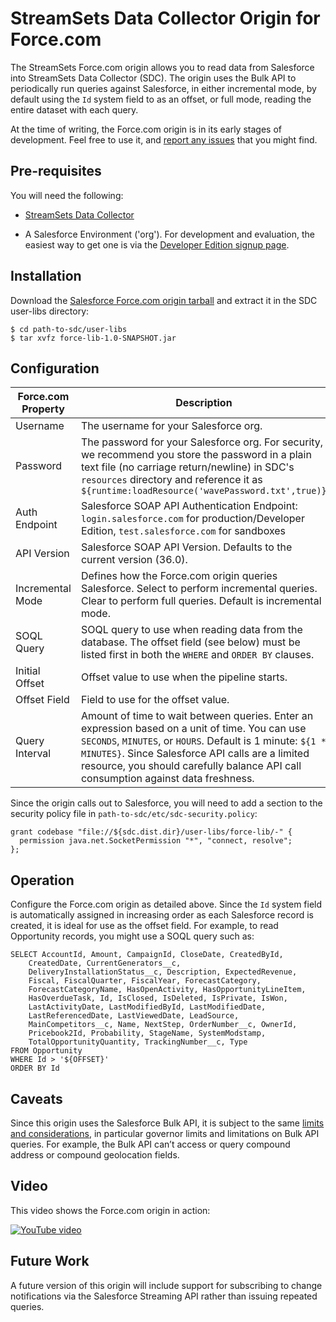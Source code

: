 StreamSets Data Collector Origin for Force.com
==============================================

The StreamSets Force.com origin allows you to read data from Salesforce into StreamSets Data Collector (SDC). The origin uses the Bulk API to periodically run queries against Salesforce, in either incremental mode, by default using the `Id` system field to as an offset, or full mode, reading the entire dataset with each query.

At the time of writing, the Force.com  origin is in its early stages of development. Feel free to use it, and [report any issues](https://github.com/metadaddy/StreamSets-ForceDotCom/issues) that you might find.

Pre-requisites
--------------

You will need the following:

* [StreamSets Data Collector](https://streamsets.com/product/)

* A Salesforce Environment ('org'). For development and evaluation, the easiest way to get one is via the [Developer Edition signup page](https://developer.salesforce.com/signup).

Installation
------------

Download the [Salesforce Force.com origin tarball](https://github.com/metadaddy/StreamSets-ForceDotCom/blob/master/target/force-lib-1.0-SNAPSHOT.jar?raw=true) and extract it in the SDC user-libs directory:

	$ cd path-to-sdc/user-libs
	$ tar xvfz force-lib-1.0-SNAPSHOT.jar

Configuration
-------------

| Force.com Property | Description |
| --- | --- |
| Username | The username for your Salesforce org. |
| Password | The password for your Salesforce org. For security, we recommend you store the password in a plain text file (no carriage return/newline) in SDC's `resources` directory and reference it as `${runtime:loadResource('wavePassword.txt',true)}` |
| Auth Endpoint | Salesforce SOAP API Authentication Endpoint: `login.salesforce.com` for production/Developer Edition, `test.salesforce.com` for sandboxes |
| API Version | Salesforce SOAP API Version. Defaults to the current version (36.0). |
| Incremental Mode | Defines how the Force.com origin queries Salesforce. Select to perform incremental queries. Clear to perform full queries. Default is incremental mode. |
| SOQL Query | SOQL query to use when reading data from the database. The offset field (see below) must be listed first in both the `WHERE` and `ORDER BY` clauses.|
| Initial Offset | Offset value to use when the pipeline starts. |
| Offset Field | Field to use for the offset value. |
| Query Interval | Amount of time to wait between queries. Enter an expression based on a unit of time. You can use `SECONDS`, `MINUTES`, or `HOURS`. Default is 1 minute: `${1 * MINUTES}`. Since Salesforce API calls are a limited resource, you should carefully balance API call consumption against data freshness.|

Since the origin calls out to Salesforce, you will need to add a section to the security policy file in `path-to-sdc/etc/sdc-security.policy`:

	grant codebase "file://${sdc.dist.dir}/user-libs/force-lib/-" {
	  permission java.net.SocketPermission "*", "connect, resolve";
	};

Operation
---------

Configure the Force.com origin as detailed above. Since the `Id` system field is automatically assigned in increasing order as each Salesforce record is created, it is ideal for use as the offset field. For example, to read Opportunity records, you might use a SOQL query such as:

	SELECT AccountId, Amount, CampaignId, CloseDate, CreatedById, 
		CreatedDate, CurrentGenerators__c, 
		DeliveryInstallationStatus__c, Description, ExpectedRevenue, 
		Fiscal, FiscalQuarter, FiscalYear, ForecastCategory, 
		ForecastCategoryName, HasOpenActivity, HasOpportunityLineItem, 
		HasOverdueTask, Id, IsClosed, IsDeleted, IsPrivate, IsWon, 
		LastActivityDate, LastModifiedById, LastModifiedDate, 
		LastReferencedDate, LastViewedDate, LeadSource, 
		MainCompetitors__c, Name, NextStep, OrderNumber__c, OwnerId, 
		Pricebook2Id, Probability, StageName, SystemModstamp, 
		TotalOpportunityQuantity, TrackingNumber__c, Type 
	FROM Opportunity 
	WHERE Id > '${OFFSET}' 
	ORDER BY Id

Caveats
-------

Since this origin uses the Salesforce Bulk API, it is subject to the same [limits and considerations](https://developer.salesforce.com/docs/atlas.en-us.api_asynch.meta/api_asynch/asynch_api_concepts_limits.htm), in particular governor limits and limitations on Bulk API queries. For example, the Bulk API can’t access or query compound address or compound geolocation fields.

Video
-----

This video shows the Force.com origin in action:

[![YouTube video](https://img.youtube.com/vi/l6wd92F9QwE/maxresdefault.jpg)](https://www.youtube.com/watch?v=l6wd92F9QwE)

Future Work
-----------

A future version of this origin will include support for subscribing to change notifications via the Salesforce Streaming API rather than issuing repeated queries.